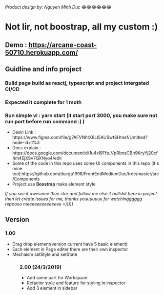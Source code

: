 <i>Product design by: Nguyen Minh Duc</i> :joy::joy::joy::joy::joy::joy:
# Not lir, not boostrap, all my custom :) 
## Demo : https://arcane-coast-50710.herokuapp.com/
## Guidline and info project
### Build page build as reactj, typescript  and project intergated CI/CD
### Expected it complete for 1 moth
### Run simple vl : yarn start (it start port 3000, you make sure not run port before run command :) )
<ul>
 <li>
  Desin Link : https://www.figma.com/file/g7AFVNhtX8LI5AUSwtSHtnef/Untitled?node-id=1%3<br/>
 </li>
 <li>Docs explain  : https://docs.google.com/document/d/1u4xI9Ffp_VpRbnsCBn9KryYj20cf4m4EjXSv7QXNyo4/edit</li>
 <li>
 Some of the code in this repo uses some UI components in this repo (it's mine too):https://github.com/ducga1998/FrontEndMediumDuc/tree/master/src/Components
 </li>
 <li> Project use <b>Boostrap</b> make element style </li>
 
</ul>
<i>If you see it awesome then star and follow me else it bullshit here in project then let create issues for me, thanks youuuuuuu for watchingggggg repoooo meeeeeeeeeeeeee =)))))</i>

## Version 
### 1.00  
<ul>
 <li> Drag drop element(version current have 5 basic element) </li>
 <li> Each element in Page editer there are their own inspector </li>
 <li> Mechaism setStyle and setState</li>
 <ul/>
 
 
### 2.00 (24/3/2019)
 <ul>
 
 <li> Add some part for Workspace</li>
 <li>Refactor style and feature for styling in inspector</li>
 <li>Add 3 element in sidebar</li>
 </ul>
<!-- @import "[TOC]" {cmd="toc" depthFrom=1 depthTo=6 orderedList=false} -->

